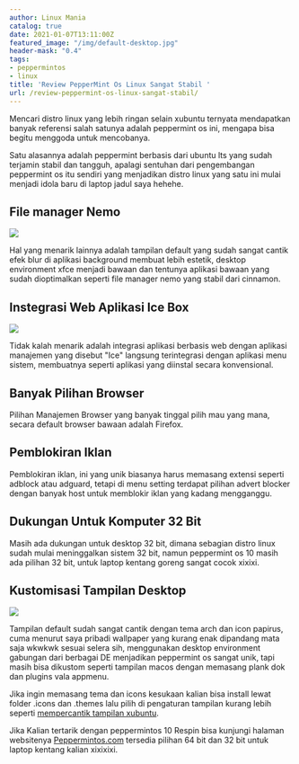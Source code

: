 ```yaml
---
author: Linux Mania
catalog: true
date: 2021-01-07T13:11:00Z
featured_image: "/img/default-desktop.jpg"
header-mask: "0.4"
tags:
- peppermintos
- linux
title: 'Review PepperMint Os Linux Sangat Stabil '
url: /review-peppermint-os-linux-sangat-stabil/
---
```


Mencari distro linux yang lebih ringan selain xubuntu ternyata mendapatkan banyak referensi salah satunya adalah peppermint os ini, mengapa bisa begitu menggoda untuk mencobanya. 

Satu alasannya adalah peppermint berbasis dari ubuntu lts yang sudah terjamin stabil dan tangguh, apalagi sentuhan dari pengembangan peppermint os itu sendiri yang menjadikan distro linux yang satu ini mulai menjadi idola baru di laptop jadul saya hehehe. 

## File manager Nemo

![](https://i0.wp.com/wildanfauzy.com/img/9_blue_theme.jpg)

Hal yang menarik lainnya adalah tampilan default yang sudah sangat cantik efek blur di aplikasi background membuat lebih estetik, desktop environment xfce menjadi bawaan dan tentunya aplikasi bawaan yang sudah dioptimalkan seperti file manager nemo yang stabil dari cinnamon. 

## Instegrasi Web Aplikasi Ice Box

![](https://i0.wp.com/wildanfauzy.com/img/12_software_managers.jpg)

Tidak kalah menarik adalah integrasi aplikasi berbasis web dengan aplikasi manajemen yang disebut "Ice" langsung terintegrasi dengan aplikasi menu sistem, membuatnya seperti aplikasi yang diinstal secara konvensional. 

## Banyak Pilihan Browser 

Pilihan Manajemen Browser yang banyak tinggal pilih mau yang mana, secara default browser bawaan adalah Firefox.

## Pemblokiran Iklan 

Pemblokiran iklan, ini yang unik biasanya harus memasang extensi seperti adblock atau adguard, tetapi di menu setting  terdapat pilihan advert blocker dengan banyak host untuk memblokir iklan yang kadang mengganggu. 

## Dukungan Untuk Komputer 32 Bit

Masih ada dukungan untuk desktop 32 bit, dimana sebagian distro linux sudah mulai meninggalkan sistem 32 bit, namun peppermint os 10 masih ada pilihan 32 bit, untuk laptop kentang goreng sangat cocok xixixi. 

## Kustomisasi Tampilan Desktop 

![](https://i0.wp.com/wildanfauzy.com/img/3_more_defaults.jpg)

Tampilan default sudah sangat cantik dengan tema arch dan icon papirus, cuma menurut saya pribadi wallpaper yang kurang enak dipandang mata saja wkwkwk sesuai selera sih, menggunakan desktop environment gabungan dari berbagai DE menjadikan peppermint os sangat unik, tapi masih bisa dikustom seperti tampilan macos dengan memasang plank dok dan plugins vala appmenu. 

Jika ingin memasang tema dan icons kesukaan kalian bisa install lewat folder .icons dan .themes lalu pilih di pengaturan tampilan kurang lebih seperti [mempercantik tampilan xubuntu](https://wildanfauzy.com/mempercantik-tampilan-linux-xubuntu-20-04/ "merubah tampilan linux "). 

Jika Kalian tertarik dengan peppermintos 10 Respin bisa kunjungi halaman websitenya [Peppermintos.com](https://peppermintos.com/ "papermint os linux ") tersedia pilihan 64 bit dan 32 bit untuk laptop kentang kalian xixixixi. 